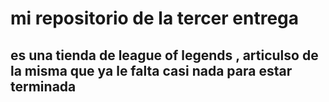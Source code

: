 # mi repositorio de la tercer entrega
## es una tienda de league of legends , articulso de la misma que ya le falta casi nada para  estar terminada 